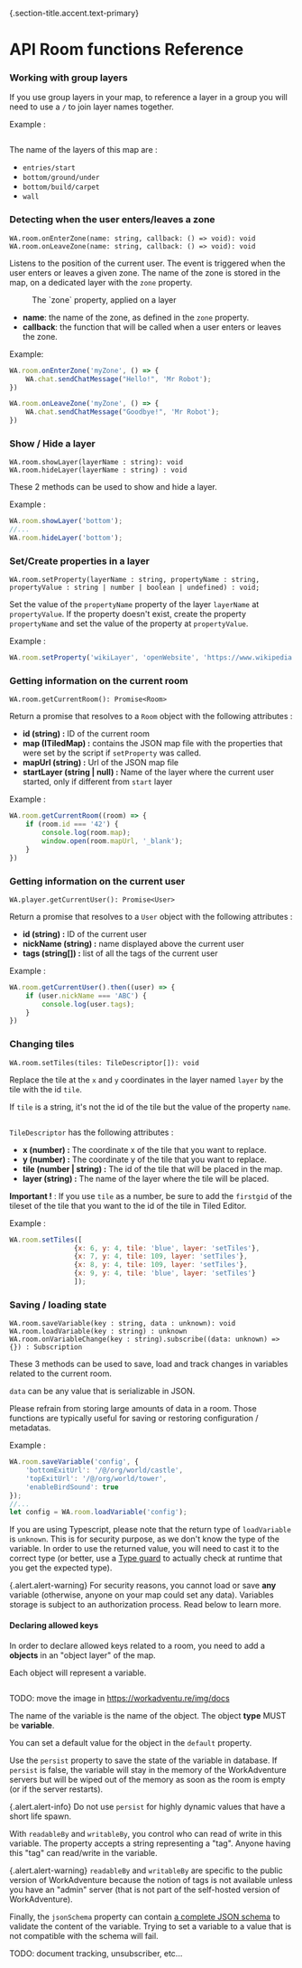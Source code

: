 {.section-title.accent.text-primary}
# API Room functions Reference

### Working with group layers
If you use group layers in your map, to reference a layer in a group you will need to use a `/` to join layer names together.

Example :
<div class="row">
    <div class="col">
        <img src="https://workadventu.re/img/docs/groupLayer.png" class="figure-img img-fluid rounded" alt="" />
    </div>
</div>

The name of the layers of this map are :
* `entries/start`
* `bottom/ground/under`
* `bottom/build/carpet`
* `wall`

### Detecting when the user enters/leaves a zone

```
WA.room.onEnterZone(name: string, callback: () => void): void
WA.room.onLeaveZone(name: string, callback: () => void): void
```

Listens to the position of the current user. The event is triggered when the user enters or leaves a given zone. The name of the zone is stored in the map, on a dedicated layer with the `zone` property.

<div>
    <figure class="figure">
        <img src="https://workadventu.re/img/docs/trigger_event.png" class="figure-img img-fluid rounded" alt="" />
        <figcaption class="figure-caption">The `zone` property, applied on a layer</figcaption>
    </figure>
</div>

*   **name**: the name of the zone, as defined in the `zone` property.
*   **callback**: the function that will be called when a user enters or leaves the zone.

Example:

```javascript
WA.room.onEnterZone('myZone', () => {
    WA.chat.sendChatMessage("Hello!", 'Mr Robot');
})

WA.room.onLeaveZone('myZone', () => {
    WA.chat.sendChatMessage("Goodbye!", 'Mr Robot');
})
```

### Show / Hide a layer
```
WA.room.showLayer(layerName : string): void
WA.room.hideLayer(layerName : string) : void
```
These 2 methods can be used to show and hide a layer.

Example :
```javascript
WA.room.showLayer('bottom');
//...
WA.room.hideLayer('bottom');
```

### Set/Create properties in a layer

```
WA.room.setProperty(layerName : string, propertyName : string, propertyValue : string | number | boolean | undefined) : void;
```

Set the value of the `propertyName` property of the layer `layerName` at `propertyValue`. If the property doesn't exist, create the property `propertyName` and set the value of the property at `propertyValue`.

Example :
```javascript
WA.room.setProperty('wikiLayer', 'openWebsite', 'https://www.wikipedia.org/');
```

### Getting information on the current room
```
WA.room.getCurrentRoom(): Promise<Room>
```
Return a promise that resolves to a `Room` object with the following attributes :
* **id (string) :** ID of the current room
* **map (ITiledMap) :** contains the JSON map file with the properties that were set by the script if `setProperty` was called.
* **mapUrl (string) :** Url of the JSON map file
* **startLayer (string | null) :** Name of the layer where the current user started, only if different from `start` layer

Example :
```javascript
WA.room.getCurrentRoom((room) => {
    if (room.id === '42') {
        console.log(room.map);
        window.open(room.mapUrl, '_blank');
    }
})
```

### Getting information on the current user
```
WA.player.getCurrentUser(): Promise<User>
```
Return a promise that resolves to a `User` object with the following attributes :
* **id (string) :** ID of the current user
* **nickName (string) :** name displayed above the current user
* **tags (string[]) :** list of all the tags of the current user

Example :
```javascript
WA.room.getCurrentUser().then((user) => {
    if (user.nickName === 'ABC') {
        console.log(user.tags);
    }
})
```

### Changing tiles 
```
WA.room.setTiles(tiles: TileDescriptor[]): void
```
Replace the tile at the `x` and `y` coordinates in the layer named `layer` by the tile with the id `tile`.

If `tile` is a string, it's not the id of the tile but the value of the property `name`.
<div class="row">
    <div class="col">
        <img src="https://workadventu.re/img/docs/nameIndexProperty.png" class="figure-img img-fluid rounded" alt="" />
    </div>
</div>

`TileDescriptor` has the following attributes : 
* **x (number) :** The coordinate x of the tile that you want to replace.
* **y (number) :** The coordinate y of the tile that you want to replace.
* **tile (number | string) :** The id of the tile that will be placed in the map.
* **layer (string) :** The name of the layer where the tile will be placed.

**Important !** : If you use `tile` as a number, be sure to add the `firstgid` of the tileset of the tile that you want to the id of the tile in Tiled Editor.


Example : 
```javascript
WA.room.setTiles([
                {x: 6, y: 4, tile: 'blue', layer: 'setTiles'},
                {x: 7, y: 4, tile: 109, layer: 'setTiles'},
                {x: 8, y: 4, tile: 109, layer: 'setTiles'},
                {x: 9, y: 4, tile: 'blue', layer: 'setTiles'}
                ]);
```

### Saving / loading state

```
WA.room.saveVariable(key : string, data : unknown): void
WA.room.loadVariable(key : string) : unknown
WA.room.onVariableChange(key : string).subscribe((data: unknown) => {}) : Subscription
```

These 3 methods can be used to save, load and track changes in variables related to the current room.

`data` can be any value that is serializable in JSON.

Please refrain from storing large amounts of data in a room. Those functions are typically useful for saving or restoring
configuration / metadatas.

Example :
```javascript
WA.room.saveVariable('config', {
    'bottomExitUrl': '/@/org/world/castle',
    'topExitUrl': '/@/org/world/tower',
    'enableBirdSound': true
});
//...
let config = WA.room.loadVariable('config');
```

If you are using Typescript, please note that the return type of `loadVariable` is `unknown`. This is
for security purpose, as we don't know the type of the variable. In order to use the returned value,
you will need to cast it to the correct type (or better, use a [Type guard](https://www.typescriptlang.org/docs/handbook/2/narrowing.html) to actually check at runtime
that you get the expected type).

{.alert.alert-warning}
For security reasons, you cannot load or save **any** variable (otherwise, anyone on your map could set any data).
Variables storage is subject to an authorization process. Read below to learn more.

#### Declaring allowed keys

In order to declare allowed keys related to a room, you need to add a **objects** in an "object layer" of the map.

Each object will represent a variable.

<div class="row">
    <div class="col">
        <img src="https://workadventu.re/img/docs/object_variable.png" class="figure-img img-fluid rounded" alt="" />
    </div>
</div>

TODO: move the image in https://workadventu.re/img/docs


The name of the variable is the name of the object.
The object **type** MUST be **variable**.

You can set a default value for the object in the `default` property.

Use the `persist` property to save the state of the variable in database. If `persist` is false, the variable will stay
in the memory of the WorkAdventure servers but will be wiped out of the memory as soon as the room is empty (or if the
server restarts).

{.alert.alert-info}
Do not use `persist` for highly dynamic values that have a short life spawn.

With `readableBy` and `writableBy`, you control who can read of write in this variable. The property accepts a string
representing a "tag". Anyone having this "tag" can read/write in the variable.

{.alert.alert-warning}
`readableBy` and `writableBy` are specific to the public version of WorkAdventure because the notion of tags
is not available unless you have an "admin" server (that is not part of the self-hosted version of WorkAdventure).

Finally, the `jsonSchema` property can contain [a complete JSON schema](https://json-schema.org/) to validate the content of the variable.
Trying to set a variable to a value that is not compatible with the schema will fail.




TODO: document tracking, unsubscriber, etc...
